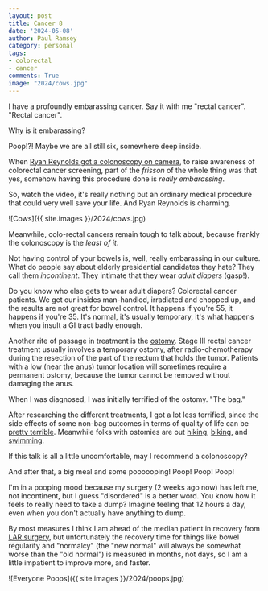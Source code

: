 ```yaml
---
layout: post
title: Cancer 8
date: '2024-05-08'
author: Paul Ramsey
category: personal
tags:
- colorectal
- cancer
comments: True
image: "2024/cows.jpg"
---
```


I have a profoundly embarassing cancer. Say it with me "rectal cancer". "Rectal cancer".

Why is it embarassing? 

Poop!?! Maybe we are all still six, somewhere deep inside.

When [Ryan Reynolds got a colonoscopy on camera](https://www.youtube.com/watch?v=5sXkIUZEWIo), to raise awareness of colorectal cancer screening, part of the *frisson* of the whole thing was that yes, somehow having this procedure done is *really embarassing*.

So, watch the video, it's really nothing but an ordinary medical procedure that could very well save your life. And Ryan Reynolds is charming.

![Cows]({{ site.images }}/2024/cows.jpg)

Meanwhile, colo-rectal cancers remain tough to talk about, because frankly the colonoscopy is the *least of it*. 

Not having control of your bowels is, well, really embarassing in our culture. What do people say about elderly presidential candidates they hate? They call them *incontinent*. They intimate that they wear *adult diapers* (gasp!).

Do you know who else gets to wear adult diapers? Colorectal cancer patients. We get our insides man-handled, irradiated and chopped up, and the results are not great for bowel control. It happens if you're 55, it happens if you're 35. It's normal, it's usually temporary, it's what happens when you insult a GI tract badly enough.

Another rite of passage in treatment is the [ostomy](https://my.clevelandclinic.org/health/treatments/22496-ostomy). Stage III rectal cancer treatment usually involves a temporary ostomy, after radio-chemotherapy during the resection of the part of the rectum that holds the tumor. Patients with a low (near the anus) tumor location will sometimes require a permanent ostomy, because the tumor cannot be removed without damaging the anus.

When I was diagnosed, I was initially terrified of the ostomy. "The bag." 

After researching the different treatments, I got a lot less terrified, since the side effects of some non-bag outcomes in terms of quality of life can be [pretty terrible](https://colorectalsurgery.wustl.edu/patient-care/low-anterior-resection-syndrome/). Meanwhile folks with ostomies are out [hiking](https://backcountryostomy.com/backpacking-after-ostomy-surgery/), [biking](https://www.stomatips.com/content/features/back-on-my-bike-cycling-with-a-stoma/), and [swimming](https://www.healthline.com/health/can-you-swim-with-a-colostomy-bag). 

If this talk is all a little uncomfortable, may I recommend a colonoscopy?

And after that, a big meal and some poooooping! Poop! Poop! Poop!

I'm in a pooping mood because my surgery (2 weeks ago now) has left me, not incontinent, but I guess "disordered" is a better word. You know how it feels to really need to take a dump? Imagine feeling that 12 hours a day, even when you don't actually have anything to dump.

By most measures I think I am ahead of the median patient in recovery from [LAR surgery](https://www.mskcc.org/cancer-care/patient-education/about-your-low-anterior-resection-surgery), but unfortunately the recovery time for things like bowel regularity and "normalcy" (the "new normal" will always be somewhat worse than the "old normal") is measured in months, not days, so I am a little impatient to improve more, and faster.

![Everyone Poops]({{ site.images }}/2024/poops.jpg)

